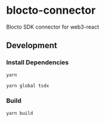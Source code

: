 # blocto-connector

Blocto SDK connector for web3-react

## Development

### Install Dependencies

```bash
yarn
```

```bash
yarn global tsdx
```

### Build

```bash
yarn build
```
